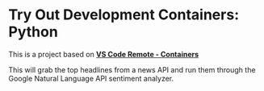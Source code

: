 # Try Out Development Containers: Python

This is a project based on **[VS Code Remote - Containers](https://aka.ms/vscode-remote/containers)** 

This will grab the top headlines from a news API and run them through the Google Natural Language API sentiment analyzer.